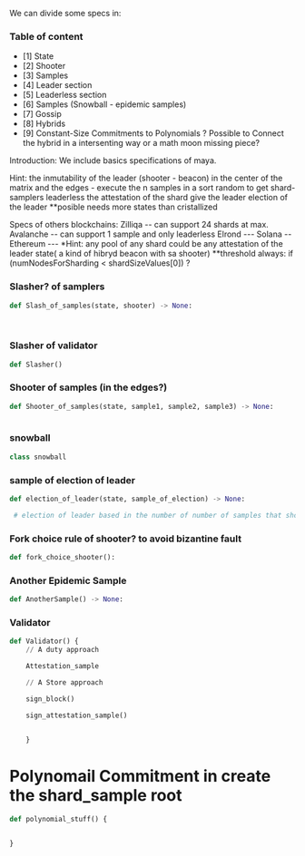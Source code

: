 We can divide some specs in:

### Table of content
<!-- TOC -->
<!-- START doctoc generated TOC please keep comment here to allow auto update -->
<!-- DON'T EDIT THIS SECTION, INSTEAD RE-RUN doctoc TO UPDATE -->
- [1] State
- [2] Shooter
- [3] Samples
- [4] Leader section
- [5] Leaderless section
- [6] Samples (Snowball - epidemic samples)
- [7] Gossip
- [8] Hybrids 
- [9] Constant-Size Commitments to Polynomials ? Possible to Connect the hybrid in a intersenting way or a math moon missing piece?


<!-- END doctoc generated TOC please keep comment here to allow auto update -->
<!-- /TOC -->
Introduction:
We include basics specifications of maya.

Hint: the inmutability of the leader (shooter - beacon) in the center of the matrix
and the edges - execute the n samples in a sort random to get shard-samplers leaderless
the attestation of the shard give the leader election of the leader 
**posible needs more states than cristallized 

Specs of others blockchains:
Zilliqa -- can support 24 shards at max.
Avalanche -- can support 1 sample and only leaderless
Elrond --- 
Solana --
Ethereum --- *Hint: any pool of any shard could be any attestation of the leader state( a kind of hibryd beacon with sa shooter)
**threshold always: if (numNodesForSharding < shardSizeValues[0]) ?
###  Slasher? of samplers
```python
def Slash_of_samples(state, shooter) -> None:
    
    


```
### Slasher of validator 

```python
def Slasher() 
```
### Shooter of samples (in the edges?)
```python
def Shooter_of_samples(state, sample1, sample2, sample3) -> None:
   
```


### snowball 
```python
class snowball
```


### sample of election of leader 
```python
def election_of_leader(state, sample_of_election) -> None:

 # election of leader based in the number of number of samples that shoter?
```

### Fork choice rule of shooter?  to avoid bizantine fault 
```python
def fork_choice_shooter():

```
### 


### Another Epidemic Sample 
```python
def AnotherSample() -> None: 

```




### Validator 
```python
def Validator() {
    // A duty approach

    Attestation_sample

    // A Store approach 

    sign_block() 

    sign_attestation_sample() 


    }
```
# Polynomail Commitment in create the shard_sample root
```python
def polynomial_stuff() {


}
```